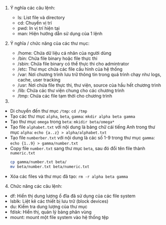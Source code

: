 1. Ý nghĩa các câu lệnh:
    - ls: List file và directory
    - cd: Chuyển vị trí
    - pwd: In vị trí hiện tại
    - man: Hiện hướng dẫn sử dụng của 1 lệnh

2. Ý nghĩa / chức năng của các thư mục:
    - /home: Chứa dữ liệu cá nhân của người dùng
    - /bin: Chứa file binary hoặc file thực thi
    - /sbin: Chứa file binary có thể thực thi cho admintrator
    - /etc: Thư mục chứa các file cấu hình của hệ thống
    - /var: Nơi chương trình lưu trữ thông tin trong quá trình chạy như logs, cache, user tracking
    - /usr: Nơi chứa file thực thi, thư viện, source của hầu hết chương trình
    - /lib: Chứa các thư viện chung cho các chương trình
    - /tmp: Chứa các file tạm thời cho chương trình

3. 
- Di chuyển đến thư mục `/tmp`: `cd /tmp`
- Tạo các thư mục `alpha`, `beta`, `gamma`: `mkdir alpha beta gamma`
- Tạo thư mục `omega` trong `beta`: `mkidir beta/omega*`
- Tạo file `alphabet.txt` với nội dung là bảng chữ cái tiếng Anh trong thư mục `alpha`:
    `echo {a..z} > alpha/alphabet.txt`
- Tạo file `numberber.txt` với nội dung là các số 1-9 trong thư mục `gamma`:
    `echo {1..9} > gamma/number.txt`
- Copy file `number.txt` sang thư mục `beta`, sau đó đổi tên file thành `numeric.txt`
    ```bash
    cp gamma/number.txt beta/
    mv beta/number.txt beta/numeric.txt
    ```
- Xóa các files và thư mục đã tạo:
    `rm -r alpha beta gamma`


4. Chức năng các câu lệnh:
- df: Hiển thị dung lượng ổ đĩa đã sử dụng của các file system
- lsblk: Liệt kê các thiết bị lưu trữ (block devices)
- du: Kiểm tra dung lượng của thư mục
- fdisk: Hiển thị, quản lý bảng phân vùng
- mount: mount một file system vào hệ thống tệp